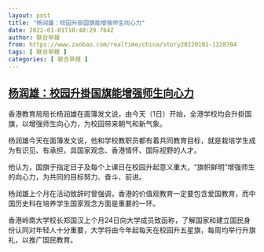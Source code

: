 ```yaml
---
layout: post
title: "杨润雄：校园升掛国旗能增强师生向心力"
date: 2022-01-01T10:40:29.764Z
author: 联合早报
from: https://www.zaobao.com/realtime/china/story20220101-1228704
tags: [ 联合早报 ]
categories: [ 联合早报 ]
---
```

<!--1641057840000-->
[杨润雄：校园升掛国旗能增强师生向心力](https://www.zaobao.com/realtime/china/story20220101-1228704)
------

<div>
<p>香港教育局局长杨润雄在面簿发文说，由今天（1日）开始，全港学校均会升掛国旗，以增强师生向心力，为校园带来朝气和新气象。</p><p>杨润雄今天在面簿发文说，他和学校教职员都有着共同教育目标，就是栽培学生成为有识见、有承担，具国家观念、香港情怀、国际视野的人才。</p><p>他认为，国旗于指定日子及每个上课日在校园升起意义重大，“旗帜鲜明”增强师生的向心力，为共同的目标努力、奋斗、前进。</p><section id="imu"><div id="dfp-ad-imu1">        </div></section><p>杨润雄上个月在活动致辞时曾强调，香港的价值观教育一定要包含爱国教育，而中国历史科在培养学生国家观念方面是重要的一环。</p><p>香港岭南大学校长郑国汉上个月24日向大学成员致函称，了解国家和建立国民身份认同对年轻人十分重要，大学将由今年起每天在校园升五星旗，每周均举行升旗礼，以推广国民教育。</p>      <div class="cx_paywall_placeholder" id="sph_cdp_40"></div>
</div>
